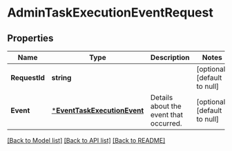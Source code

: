 # AdminTaskExecutionEventRequest

## Properties
Name | Type | Description | Notes
------------ | ------------- | ------------- | -------------
**RequestId** | **string** |  | [optional] [default to null]
**Event** | [***EventTaskExecutionEvent**](eventTaskExecutionEvent.md) | Details about the event that occurred. | [optional] [default to null]

[[Back to Model list]](../README.md#documentation-for-models) [[Back to API list]](../README.md#documentation-for-api-endpoints) [[Back to README]](../README.md)


